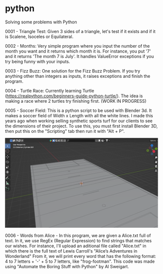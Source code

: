 # python
Solving some problems with Python

0001 - Triangle Test: Given 3 sides of a triangle, let's test if it exists and if it is Scalene, Isoceles or Equilateral.

0002 - Months: Very simple program where you input the number of the month you want and it returns which month it is. For instance, you put '7' and it returns 'The month 7 is July'. It handles ValueError exceptions if you try being funny with your inputs. 

0003 - Fizz Buzz: One solution for the Fizz Buzz Problem. If you try anything other than integers as inputs, it raises exceptions and finish the program.

0004 - Turtle Race: Currently learning Turtle (https://realpython.com/beginners-guide-python-turtle/). The idea is making a race where 2 turtles try finishing first. (WORK IN PROGRESS)

0005 - Soccer Field: This is a python script to be used with Blender 3d. It makes a soccer field of Width x Length with all the white lines. I made this years ago when working selling synthetic sports turf for our clients to see the dimensions of their project. To use this, you must first install Blender 3D, then put this on the "Scripting" tab then run it with "Alt + P".

<img src="https://raw.githubusercontent.com/ThiagoFigueiroRibeiro/python/main/imgs/0005_SoccerField.png" width="512"/>

0006 - Words from Alice - In this program, we are given a Alice.txt full of text. In it, we use RegEx (Regular Expression) to find strings that matches our wishes. For instance, I'll upload an aditional file called "Alice.txt" in which there is the full text of Lewis Carroll's "Alice’s Adventures in Wonderland" From it, we will print every word that has the following format: 4 to 7 letters + '-' + 5 to 7 letters, like "frog-footman". This code was made using "Automate the Boring Stuff with Python" by Al Sweigart.
